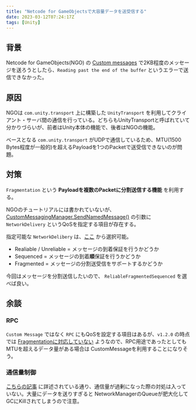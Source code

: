 ```yaml
---
title: "Netcode for GameObjectsで大容量データを送受信する"
date: 2023-03-12T07:24:17Z
tags: [Unity]
---
```



## 背景
Netcode for GameObjects(NGO) の [Custom messages](https://docs-multiplayer.unity3d.com/netcode/current/advanced-topics/message-system/custom-messages) で2KB程度のメッセージを送ろうとしたら、`Reading past the end of the buffer` というエラーで送信できなかった。

## 原因
NGOは `com.unity.transport` 上に構築した `UnityTransport` を利用してクライアント・サーバ間の通信を行っている。どちらもUnityTransportと呼ばれていて分かりづらいが、前者はUnity本体の機能で、後者はNGOの機能。

ベースとなる `com.unity.transport` がUDPで通信しているため、MTU(1500 Bytes程度が一般的)を超えるPayloadを1つのPacketで送受信できないのが問題。

## 対策
`Fragmentation` という **Payloadを複数のPacketに分割送信する機能** を利用する。

NGOのチュートリアルには書かれていないが、[CustomMessagingManager.SendNamedMessage()](https://docs-multiplayer.unity3d.com/netcode/current/api/Unity.Netcode.CustomMessagingManager/#sendnamedmessagestring-uint64-fastbufferwriter-networkdelivery) の引数に `NetworkDelivery` というQoSを指定する項目が存在する。

指定可能な `NetworkDelibery` は、[ここ](https://docs-multiplayer.unity3d.com/netcode/current/api/Unity.Netcode.NetworkDelivery/index.html) から選択可能。


- Realiable / Unreliable = メッセージの到着保証を行うかどうか
- Sequenced = メッセージの到着**順**保証を行うかどうか
- Fragmented = メッセージの分割送受信をサポートするかどうか

今回はメッセージを分割送信したいので、 `ReliableFragmentedSequenced` を選べば良い。


## 余談

### RPC
`Custom Message` ではなく `RPC` にもQoSを設定する項目はあるが、`v1.2.0` の時点では [Fragmentationに対応していない](https://docs-multiplayer.unity3d.com/netcode/current/advanced-topics/message-system/reliability/index.html) ようなので、RPC用途であったとしてもMTUを超えるデータ量がある場合は CustomMessageを利用することになりそう。

### 通信量制御
[こちらの記事](https://qiita.com/tsune2ne/items/00049e66ca3ee7fa96a5) に詳述されている通り、通信量が過剰になった際の対処は入っていない。大量にデータを送りすぎると NetworkManagerのQueueが肥大化してGCにKillされてしまうので注意。